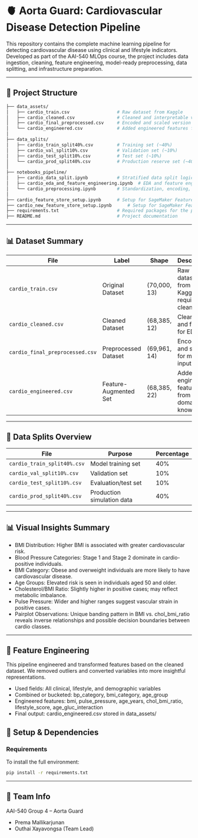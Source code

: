 
# 🫀 Aorta Guard: Cardiovascular Disease Detection Pipeline

This repository contains the complete machine learning pipeline for detecting cardiovascular disease using clinical and lifestyle indicators. Developed as part of the AAI-540 MLOps course, the project includes data ingestion, cleaning, feature engineering, model-ready preprocessing, data splitting, and infrastructure preparation.

---

## 📁 Project Structure

```bash
├── data_assets/
│   ├── cardio_train.csv                  # Raw dataset from Kaggle
│   ├── cardio_cleaned.csv                # Cleaned and interpretable version
│   ├── cardio_final_preprocessed.csv     # Encoded and scaled version for modeling
│   └── cardio_engineered.csv             # Added engineered features from domain knowledge
│
├── data_splits/
│   ├── cardio_train_split40%.csv         # Training set (~40%)
│   ├── cardio_val_split10%.csv           # Validation set (~10%)
│   ├── cardio_test_split10%.csv          # Test set (~10%)
│   └── cardio_prod_split40%.csv          # Production reserve set (~40%)
│
├── notebooks_pipeline/
│   ├── cardio_data_split.ipynb           # Stratified data split logic
│   ├── cardio_eda_and_feature_engineering.ipynb  # EDA and feature engineering
│   └── cardio_preprocessing.ipynb        # Standardization, encoding, export
│
├── cardio_feature_store_setup.ipynb      # Setup for SageMaker Feature Store - original data
├── cardio_new_feature_store_setup.ipynb      # Setup for SageMaker Feature Store - new cleaned features data
├── requirements.txt                      # Required packages for the pipeline
├── README.md                             # Project documentation
```
---
## 📊 Dataset Summary

| File                            | Label                 | Shape        | Description                                     |
| ------------------------------- | --------------------- | ------------ | ----------------------------------------------- |
| `cardio_train.csv`              | Original Dataset      | (70,000, 13) | Raw dataset from Kaggle; requires cleaning      |
| `cardio_cleaned.csv`            | Cleaned Dataset       | (68,385, 12) | Cleaned and filtered for EDA                    |
| `cardio_final_preprocessed.csv` | Preprocessed Dataset  | (69,961, 14) | Encoded and scaled for model input              |
| `cardio_engineered.csv`         | Feature-Augmented Set | (68,385, 22) | Added engineered features from domain knowledge |

---
## 🔀 Data Splits Overview
| File                        | Purpose                    | Percentage |
| --------------------------- | -------------------------- | ---------- |
| `cardio_train_split40%.csv` | Model training set         | 40%        |
| `cardio_val_split10%.csv`   | Validation set             | 10%        |
| `cardio_test_split10%.csv`  | Evaluation/test set        | 10%        |
| `cardio_prod_split40%.csv`  | Production simulation data | 40%        |

---
## 📊 Visual Insights Summary
* BMI Distribution: Higher BMI is associated with greater cardiovascular risk.
* Blood Pressure Categories: Stage 1 and Stage 2 dominate in cardio-positive individuals.
* BMI Category: Obese and overweight individuals are more likely to have cardiovascular disease.
* Age Groups: Elevated risk is seen in individuals aged 50 and older.
* Cholesterol/BMI Ratio: Slightly higher in positive cases; may reflect metabolic imbalance.
* Pulse Pressure: Wider and higher ranges suggest vascular strain in positive cases.
* Pairplot Observations: Unique banding pattern in BMI vs. chol_bmi_ratio reveals inverse relationships and possible decision boundaries between cardio classes.

---
## 🧠 Feature Engineering
This pipeline engineered and transformed features based on the cleaned dataset. We removed outliers and converted variables into more insightful representations.
* Used fields: All clinical, lifestyle, and demographic variables
* Combined or bucketed: bp_category, bmi_category, age_group
* Engineered features: bmi, pulse_pressure, age_years, chol_bmi_ratio, lifestyle_score, age_gluc_interaction
* Final output: cardio_engineered.csv stored in data_assets/

## 🧪 Setup & Dependencies
### Requirements
To install the full environment:
```bash
pip install -r requirements.txt
```
---
## 👥 Team Info
AAI-540 Group 4 – Aorta Guard
* Prema Mallikarjunan
* Outhai Xayavongsa (Team Lead)
